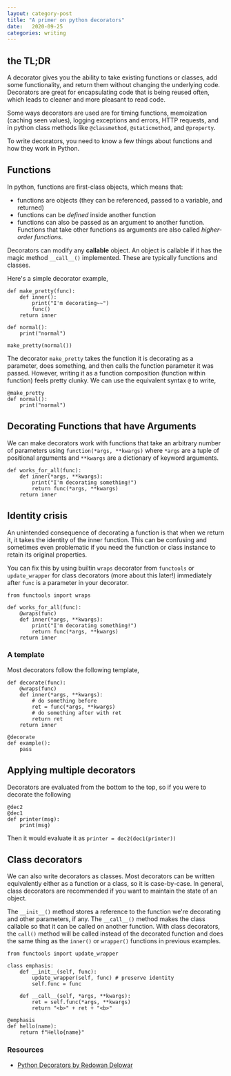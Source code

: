 ```yaml
---
layout: category-post
title: "A primer on python decorators"
date:   2020-09-25
categories: writing
---
```


## the TL;DR
A decorator gives you the ability to take existing functions or classes, add some functionality, and return them without changing the underlying code. Decorators are great for encapsulating code that is being reused often, which leads to cleaner and more pleasant to read code.

Some ways decorators are used are for timing functions, memoization (caching seen values), logging exceptions and errors, HTTP requests, and in python class methods like `@classmethod`, `@staticmethod`, and `@property`.

To write decorators, you need to know a few things about functions and how they work in Python.

## Functions
In python, functions are first-class objects, which means that:
- functions are objects (they can be referenced, passed to a variable, and returned)
- functions can be *defined* inside another function
- functions can also be passed as an argument to another function. Functions that take other functions as arguments are also called *higher-order functions*. 

Decorators can modify any **callable** object. An object is callable if it has the magic method `__call__()` implemented. These are typically functions and classes. 

Here's a simple decorator example,

    def make_pretty(func):
        def inner():
            print("I'm decorating~~")
            func()
        return inner

    def normal():
        print("normal")
    
    make_pretty(normal())

The decorator `make_pretty` takes the function it is decorating as a parameter, does something, and then calls the function parameter it was passed. However, writing it as a function composition (function within function) feels pretty clunky. We can use the equivalent syntax `@` to write,
    
    @make_pretty
    def normal():
        print("normal")

## Decorating Functions that have Arguments
We can make decorators work with functions that take an arbitrary number of parameters using `function(*args, **kwargs)` where `*args` are a tuple of positional arguments and `**kwargs` are a dictionary of keyword arguments. 

    def works_for_all(func):
        def inner(*args, **kwargs):
            print("I'm decorating something!")
            return func(*args, **kwargs)
        return inner

## Identity crisis
An unintended consequence of decorating a function is that when we return it, it takes the identity of the inner function. This can be confusing and sometimes even problematic if you need the function or class instance to retain its original properties. 

You can fix this by using builtin `wraps` decorator from `functools` or `update_wrapper` for class decorators (more about this later!) immediately after `func` is a parameter in your decorator.

    from functools import wraps

    def works_for_all(func):
        @wraps(func)
        def inner(*args, **kwargs):
            print("I'm decorating something!")
            return func(*args, **kwargs)
        return inner

### A template 
Most decorators follow the following template,

    def decorate(func):
        @wraps(func)
        def inner(*args, **kwargs):
            # do something before
            ret = func(*args, **kwargs)
            # do something after with ret
            return ret
        return inner

    @decorate
    def example():
        pass

## Applying multiple decorators
Decorators are evaluated from the bottom to the top, so if you were to decorate the following
    
    @dec2
    @dec1
    def printer(msg):
        print(msg)

Then it would evaluate it as `printer = dec2(dec1(printer))`

## Class decorators
We can also write decorators as classes. Most decorators can be written equivalently either as a function or a class, so it is case-by-case. In general, class decorators are recommended if you want to maintain the state of an object.

The `__init__()` method stores a reference to the function we're decorating and other parameters, if any. The `__call__()` method makes the class callable so that it can be called on another function. With class decorators, the `call()` method will be called instead of the decorated function and does the same thing as the `inner()` or `wrapper()` functions in previous examples.

    from functools import update_wrapper

    class emphasis:
        def __init__(self, func):
            update_wrapper(self, func) # preserve identity
            self.func = func
        
        def __call__(self, *args, **kwargs):
            ret = self.func(*args, **kwargs)
            return "<b>" + ret + "<b>"

    @emphasis
    def hello(name):
        return f"Hello{name}"


### Resources
- [Python Decorators by Redowan Delowar](https://rednafi.github.io/digressions/python/2020/05/13/python-decorators.html)